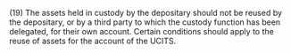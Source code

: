 (19) The assets held in custody by the depositary should not be reused by the depositary, or by a third party to which the custody function has been delegated, for their own account. Certain conditions should apply to the reuse of assets for the account of the UCITS.
